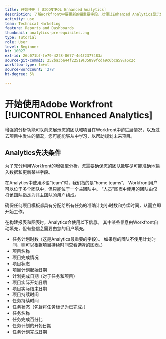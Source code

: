 ```yaml
---
title: 开始使用 [!UICONTROL Enhanced Analytics]
description: 了解Workfront中要更新的最重要字段，以便让Enhanced Analytics显示您的团队和项目在Workfront中的进展情况。
activity: use
team: Technical Marketing
feature: Reports and Dashboards
thumbnail: analytics-prerequisites.png
type: Tutorial
role: User
level: Beginner
kt: 10027
exl-id: 26c071bf-fe79-42f8-8677-4e172377483a
source-git-commit: 252ba3ba44f22519a35899fcda9c6bca597a6c2c
workflow-type: tm+mt
source-wordcount: '278'
ht-degree: 5%

---
```


# 开始使用Adobe Workfront [!UICONTROL Enhanced Analytics]

增强的分析功能可以向您展示您的团队和项目在Workfront中的进展情况，以及过去项目中发生的情况，您可能能够从中学习，以帮助规划未来项目。

## Analytics先决条件

为了充分利用Workfront的增强型分析，您需要确保您的团队能够尽可能准确地输入数据和更新某些字段。

在Analytics中使用术语“team”时，我们指的是“home teams”。 Workfront用户可以位于多个团队中，但只能位于一个主团队中。 “人员”图表中使用的团队由仅将该团队指定为其主团队的用户组成。

确保任何项目模板都具有分配给所有任务的准确计划小时数和持续时间，从而立即开始工作。

在构建报表和图表时，Analytics会使用以下信息。 其中某些信息由Workfront自动填充，但有些信息需要由您的用户填充。

* 任务计划时数（这是Analytics最重要的字段）。 如果您的团队不使用计划时间，则可以根据项目持续时间查看选择的图表。)
* 项目名称
* 项目完成情况
* 项目状态
* 项目计划起始日期
* 计划完成日期（对于任务和项目）
* 项目实际开始日期
* 项目实际结束日期
* 项目持续时间
* 任务持续时间
* 任务状态（包括将任务标记为已完成。）
* 任务名称
* 任务完成百分比
* 任务计划的开始日期
* 任务计划完成日期
